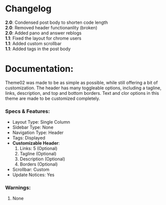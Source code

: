 Changelog
==

**2.0**: Condensed post body to shorten code length  
**2.0**: Removed header functionanlity (broken)  
**2.0**: Added pano and answer reblogs  
**1.1**: Fixed the layout for chrome users  
**1.1**: Added custom scrollbar  
**1.1**: Added tags in the post body  

Documentation:
==

Theme02 was made to be as simple as possible, while still offering a bit of customization. The header has many toggleable options, including a tagline, links, description, and top and bottom borders. Text and clor options in this theme are made to be customized completely.

### Specs & Features:
- Layout Type: Single Column
- Sidebar Type: None
- Navigation Type: Header
- Tags: Displayed
- **Customizable Header**:   
   1. Links: 5 (Optional)  
   1. Tagline (Optional)  
   1. Description (Optional)  
   1. Borders (Optional)
- Scrollbar: Custom
- Update Notices: Yes

### Warnings:

1. None